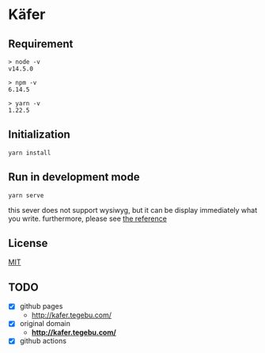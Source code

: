 # Käfer

## Requirement

```
> node -v       
v14.5.0

> npm -v        
6.14.5

> yarn -v     
1.22.5
```

## Initialization

```
yarn install
```

## Run in development mode

```
yarn serve
``` 

this sever does not support wysiwyg, but it can be display immediately what you write.
furthermore, please see [the reference](https://honkit.netlify.app) 

## License

[MIT](LICENSE)

## TODO

* [x] github pages
    * <http://kafer.tegebu.com/>
* [x] original domain
    * **http://kafer.tegebu.com/**
* [x] github actions
